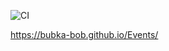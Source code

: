 ![CI](https://github.com/Bubka-bob/DOM1/actions/workflows/web.yml/badge.svg)

https://bubka-bob.github.io/Events/
